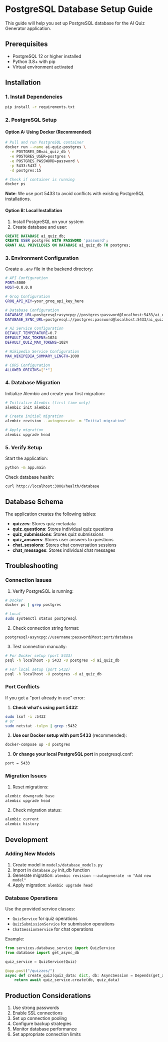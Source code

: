 # PostgreSQL Database Setup Guide

This guide will help you set up PostgreSQL database for the AI Quiz Generator application.

## Prerequisites

- PostgreSQL 12 or higher installed
- Python 3.8+ with pip
- Virtual environment activated

## Installation

### 1. Install Dependencies

```bash
pip install -r requirements.txt
```

### 2. PostgreSQL Setup

#### Option A: Using Docker (Recommended)

```bash
# Pull and run PostgreSQL container
docker run --name ai-quiz-postgres \
  -e POSTGRES_DB=ai_quiz_db \
  -e POSTGRES_USER=postgres \
  -e POSTGRES_PASSWORD=password \
  -p 5433:5432 \
  -d postgres:15

# Check if container is running
docker ps
```

**Note**: We use port 5433 to avoid conflicts with existing PostgreSQL installations.

#### Option B: Local Installation

1. Install PostgreSQL on your system
2. Create database and user:
```sql
CREATE DATABASE ai_quiz_db;
CREATE USER postgres WITH PASSWORD 'password';
GRANT ALL PRIVILEGES ON DATABASE ai_quiz_db TO postgres;
```

### 3. Environment Configuration

Create a `.env` file in the backend directory:

```bash
# API Configuration
PORT=3000
HOST=0.0.0.0

# Groq Configuration
GROQ_API_KEY=your_groq_api_key_here

# Database Configuration
DATABASE_URL=postgresql+asyncpg://postgres:password@localhost:5433/ai_quiz_db
DATABASE_SYNC_URL=postgresql://postgres:password@localhost:5433/ai_quiz_db

# AI Service Configuration
DEFAULT_TEMPERATURE=0.7
DEFAULT_MAX_TOKENS=1024
DEFAULT_QUIZ_MAX_TOKENS=1024

# Wikipedia Service Configuration
MAX_WIKIPEDIA_SUMMARY_LENGTH=1000

# CORS Configuration
ALLOWED_ORIGINS=["*"]
```

### 4. Database Migration

Initialize Alembic and create your first migration:

```bash
# Initialize Alembic (first time only)
alembic init alembic

# Create initial migration
alembic revision --autogenerate -m "Initial migration"

# Apply migration
alembic upgrade head
```

### 5. Verify Setup

Start the application:

```bash
python -m app.main
```

Check database health:
```bash
curl http://localhost:3000/health/database
```

## Database Schema

The application creates the following tables:

- **quizzes**: Stores quiz metadata
- **quiz_questions**: Stores individual quiz questions
- **quiz_submissions**: Stores quiz submissions
- **quiz_answers**: Stores user answers to questions
- **chat_sessions**: Stores chat conversation sessions
- **chat_messages**: Stores individual chat messages

## Troubleshooting

### Connection Issues

1. Verify PostgreSQL is running:
```bash
# Docker
docker ps | grep postgres

# Local
sudo systemctl status postgresql
```

2. Check connection string format:
```
postgresql+asyncpg://username:password@host:port/database
```

3. Test connection manually:
```bash
# For Docker setup (port 5433)
psql -h localhost -p 5433 -U postgres -d ai_quiz_db

# For local setup (port 5432)
psql -h localhost -U postgres -d ai_quiz_db
```

### Port Conflicts

If you get a "port already in use" error:

1. **Check what's using port 5432:**
```bash
sudo lsof -i :5432
# or
sudo netstat -tulpn | grep :5432
```

2. **Use our Docker setup with port 5433** (recommended):
```bash
docker-compose up -d postgres
```

3. **Or change your local PostgreSQL port** in postgresql.conf:
```
port = 5433
```

### Migration Issues

1. Reset migrations:
```bash
alembic downgrade base
alembic upgrade head
```

2. Check migration status:
```bash
alembic current
alembic history
```

## Development

### Adding New Models

1. Create model in `models/database_models.py`
2. Import in `database.py` init_db function
3. Generate migration: `alembic revision --autogenerate -m "Add new model"`
4. Apply migration: `alembic upgrade head`

### Database Operations

Use the provided service classes:
- `QuizService` for quiz operations
- `QuizSubmissionService` for submission operations
- `ChatSessionService` for chat operations

Example:
```python
from services.database_service import QuizService
from database import get_async_db

quiz_service = QuizService(Quiz)

@app.post("/quizzes/")
async def create_quiz(quiz_data: dict, db: AsyncSession = Depends(get_async_db)):
    return await quiz_service.create(db, quiz_data)
```

## Production Considerations

1. Use strong passwords
2. Enable SSL connections
3. Set up connection pooling
4. Configure backup strategies
5. Monitor database performance
6. Set appropriate connection limits
